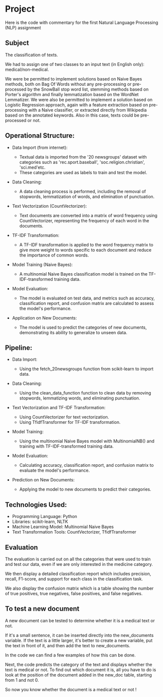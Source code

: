 # Project

Here is the code with commentary for the first Natural Language Processing (NLP) assignment


## Subject

The classification of texts.

We had to assign one of two classes to an input text (in English only): medical/non-medical. 

We were be permitted to implement solutions based on Naive Bayes methods, both on Bag Of Words without any pre-processing or pre-processed by the SnowBall stop word list, stemming methods based on Porter's algorithm and finally lemmatization based on the WordNet Lemmatizer.
We were also be permitted to implement a solution based on Logistic Regression approach, again with a feature extraction based on pre-processing with a Naive classifier, or extracted directly from Wikipedia based on the annotated keywords. Also in this case, texts could be pre-processed or not.


##  Operational Structure:

* Data Import (from internet):
    * Textual data is imported from the '20 newsgroups' dataset with categories such as 'rec.sport.baseball', 'soc.religion.christian', 'sci.med'etc.
    * These categories are used as labels to train and test the model.

* Data Cleaning:
    * A data cleaning process is performed, including the removal of stopwords, lemmatization of words, and elimination of punctuation.

* Text Vectorization (CountVectorizer):
    * Text documents are converted into a matrix of word frequency using CountVectorizer, representing the frequency of each word in the documents.

* TF-IDF Transformation:
    * A TF-IDF transformation is applied to the word frequency matrix to give more weight to words specific to each document and reduce the importance of common words.

* Model Training (Naive Bayes):
    * A multinomial Naive Bayes classification model is trained on the TF-IDF-transformed training data.

* Model Evaluation:
    * The model is evaluated on test data, and metrics such as accuracy, classification report, and confusion matrix are calculated to assess the model's performance.

* Application on New Documents:
    * The model is used to predict the categories of new documents, demonstrating its ability to generalize to unseen data.


## Pipeline:

* Data Import:
    * Using the fetch_20newsgroups function from scikit-learn to import data.

* Data Cleaning:
    * Using the clean_data_function function to clean data by removing stopwords, lemmatizing words, and eliminating punctuation.

* Text Vectorization and TF-IDF Transformation:
    * Using CountVectorizer for text vectorization.
    * Using TfidfTransformer for TF-IDF transformation.

* Model Training:
    * Using the multinomial Naive Bayes model with MultinomialNB() and training with TF-IDF-transformed training data.

* Model Evaluation:
    * Calculating accuracy, classification report, and confusion matrix to evaluate the model's performance.

* Prediction on New Documents:
    * Applying the model to new documents to predict their categories.


## Technologies Used:

* Programming Language: Python
* Libraries: scikit-learn, NLTK
* Machine Learning Model: Multinomial Naive Bayes
* Text Transformation Tools: CountVectorizer, TfidfTransformer


## Evaluation

The evaluation is carried out on all the categories that were used to train and test our data, even if we are only interested in the medicine category.

We then display a detailed classification report which includes precision, recall, F1-score, and support for each class in the classification task.

We also display the confusion matrix which is a table showing the number of true positives, true negatives, false positives, and false negatives.



## To test a new document

A new document can be tested to determine whether it is a medical text or not.

If it's a small sentence, it can be inserted directly into the new_documents variable. If the text is a little larger, it's better to create a new variable, put the text in front of it, and then add the text to new_documents. 

In the code we can find a few examples of how this can be done.

Next, the code predicts the category of the text and displays whether the text is medical or not. To find out which document it is, all you have to do is look at the position of the document added in the new_doc table, starting from 1 and not 0.

So now you know whether the document is a medical text or not !

